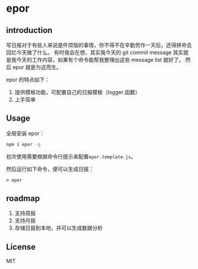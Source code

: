 # epor

## introduction

写日报对于有些人来说是件烦恼的事情，你不得不在辛勤劳作一天后，还得拼命去回忆今天做了什么。
有时我会在想，其实我今天的 git commit message 其实就是我今天的工作内容，如果有个命令能帮我整理出这些 message list 就好了。
然后 epor 就是为这而生。

epor 的特点如下：

1. 提供模板功能，可配置自己的日报模板（logger 函数）
2. 上手简单

## Usage

全局安装 epor：

```bash
npm i epor -g
```

初次使用需要根据命令行提示来配置`epor.template.js`。

然后运行如下命令，便可以生成日报：

```cmd
> epor
```

## roadmap

1. 支持周报
2. 支持月报
3. 存储日报到本地，并可以生成数据分析

## License

MIT
